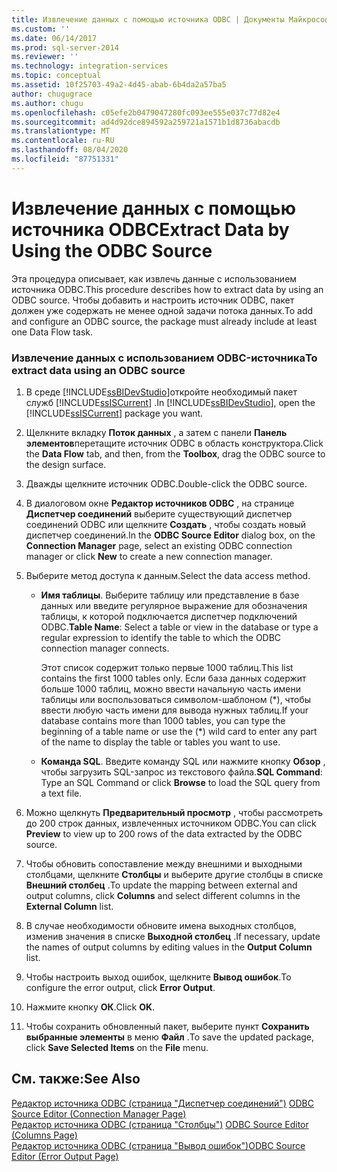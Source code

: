 ```yaml
---
title: Извлечение данных с помощью источника ODBC | Документы Майкрософт
ms.custom: ''
ms.date: 06/14/2017
ms.prod: sql-server-2014
ms.reviewer: ''
ms.technology: integration-services
ms.topic: conceptual
ms.assetid: 10f25703-49a2-4d45-abab-6b4da2a57ba5
author: chugugrace
ms.author: chugu
ms.openlocfilehash: c05efe2b0479047280fc093ee555e037c77d82e4
ms.sourcegitcommit: ad4d92dce894592a259721a1571b1d8736abacdb
ms.translationtype: MT
ms.contentlocale: ru-RU
ms.lasthandoff: 08/04/2020
ms.locfileid: "87751331"
---
```

# <a name="extract-data-by-using-the-odbc-source"></a><span data-ttu-id="1e1a0-102">Извлечение данных с помощью источника ODBC</span><span class="sxs-lookup"><span data-stu-id="1e1a0-102">Extract Data by Using the ODBC Source</span></span>
  <span data-ttu-id="1e1a0-103">Эта процедура описывает, как извлечь данные с использованием источника ODBC.</span><span class="sxs-lookup"><span data-stu-id="1e1a0-103">This procedure describes how to extract data by using an ODBC source.</span></span> <span data-ttu-id="1e1a0-104">Чтобы добавить и настроить источник ODBC, пакет должен уже содержать не менее одной задачи потока данных.</span><span class="sxs-lookup"><span data-stu-id="1e1a0-104">To add and configure an ODBC source, the package must already include at least one Data Flow task.</span></span>  
  
### <a name="to-extract-data-using-an-odbc-source"></a><span data-ttu-id="1e1a0-105">Извлечение данных с использованием ODBC-источника</span><span class="sxs-lookup"><span data-stu-id="1e1a0-105">To extract data using an ODBC source</span></span>  
  
1.  <span data-ttu-id="1e1a0-106">В среде [!INCLUDE[ssBIDevStudio](../../includes/ssbidevstudio-md.md)]откройте необходимый пакет служб [!INCLUDE[ssISCurrent](../../includes/ssiscurrent-md.md)] .</span><span class="sxs-lookup"><span data-stu-id="1e1a0-106">In [!INCLUDE[ssBIDevStudio](../../includes/ssbidevstudio-md.md)], open the [!INCLUDE[ssISCurrent](../../includes/ssiscurrent-md.md)] package you want.</span></span>  
  
2.  <span data-ttu-id="1e1a0-107">Щелкните вкладку **Поток данных** , а затем с панели **Панель элементов**перетащите источник ODBC в область конструктора.</span><span class="sxs-lookup"><span data-stu-id="1e1a0-107">Click the **Data Flow** tab, and then, from the **Toolbox**, drag the ODBC source to the design surface.</span></span>  
  
3.  <span data-ttu-id="1e1a0-108">Дважды щелкните источник ODBC.</span><span class="sxs-lookup"><span data-stu-id="1e1a0-108">Double-click the ODBC source.</span></span>  
  
4.  <span data-ttu-id="1e1a0-109">В диалоговом окне **Редактор источников ODBC** , на странице **Диспетчер соединений** выберите существующий диспетчер соединений ODBC или щелкните **Создать** , чтобы создать новый диспетчер соединений.</span><span class="sxs-lookup"><span data-stu-id="1e1a0-109">In the **ODBC Source Editor** dialog box, on the **Connection Manager** page, select an existing ODBC connection manager or click **New** to create a new connection manager.</span></span>  
  
5.  <span data-ttu-id="1e1a0-110">Выберите метод доступа к данным.</span><span class="sxs-lookup"><span data-stu-id="1e1a0-110">Select the data access method.</span></span>  
  
    -   <span data-ttu-id="1e1a0-111">**Имя таблицы**. Выберите таблицу или представление в базе данных или введите регулярное выражение для обозначения таблицы, к которой подключается диспетчер подключений ODBC.</span><span class="sxs-lookup"><span data-stu-id="1e1a0-111">**Table Name**: Select a table or view in the database or type a regular expression to identify the table to which the ODBC connection manager connects.</span></span>  
  
         <span data-ttu-id="1e1a0-112">Этот список содержит только первые 1000 таблиц.</span><span class="sxs-lookup"><span data-stu-id="1e1a0-112">This list contains the first 1000 tables only.</span></span> <span data-ttu-id="1e1a0-113">Если база данных содержит больше 1000 таблиц, можно ввести начальную часть имени таблицы или воспользоваться символом-шаблоном (\*), чтобы ввести любую часть имени для вывода нужных таблиц.</span><span class="sxs-lookup"><span data-stu-id="1e1a0-113">If your database contains more than 1000 tables, you can type the beginning of a table name or use the (\*) wild card to enter any part of the name to display the table or tables you want to use.</span></span>  
  
    -   <span data-ttu-id="1e1a0-114">**Команда SQL**. Введите команду SQL или нажмите кнопку **Обзор** , чтобы загрузить SQL-запрос из текстового файла.</span><span class="sxs-lookup"><span data-stu-id="1e1a0-114">**SQL Command**: Type an SQL Command or click **Browse** to load the SQL query from a text file.</span></span>  
  
6.  <span data-ttu-id="1e1a0-115">Можно щелкнуть **Предварительный просмотр** , чтобы рассмотреть до 200 строк данных, извлеченных источником ODBC.</span><span class="sxs-lookup"><span data-stu-id="1e1a0-115">You can click **Preview** to view up to 200 rows of the data extracted by the ODBC source.</span></span>  
  
7.  <span data-ttu-id="1e1a0-116">Чтобы обновить сопоставление между внешними и выходными столбцами, щелкните **Столбцы** и выберите другие столбцы в списке **Внешний столбец** .</span><span class="sxs-lookup"><span data-stu-id="1e1a0-116">To update the mapping between external and output columns, click **Columns** and select different columns in the **External Column** list.</span></span>  
  
8.  <span data-ttu-id="1e1a0-117">В случае необходимости обновите имена выходных столбцов, изменив значения в списке **Выходной столбец** .</span><span class="sxs-lookup"><span data-stu-id="1e1a0-117">If necessary, update the names of output columns by editing values in the **Output Column** list.</span></span>  
  
9. <span data-ttu-id="1e1a0-118">Чтобы настроить выход ошибок, щелкните **Вывод ошибок**.</span><span class="sxs-lookup"><span data-stu-id="1e1a0-118">To configure the error output, click **Error Output**.</span></span>  
  
10. <span data-ttu-id="1e1a0-119">Нажмите кнопку **ОК**.</span><span class="sxs-lookup"><span data-stu-id="1e1a0-119">Click **OK**.</span></span>  
  
11. <span data-ttu-id="1e1a0-120">Чтобы сохранить обновленный пакет, выберите пункт **Сохранить выбранные элементы** в меню **Файл** .</span><span class="sxs-lookup"><span data-stu-id="1e1a0-120">To save the updated package, click **Save Selected Items** on the **File** menu.</span></span>  
  
## <a name="see-also"></a><span data-ttu-id="1e1a0-121">См. также:</span><span class="sxs-lookup"><span data-stu-id="1e1a0-121">See Also</span></span>  
 <span data-ttu-id="1e1a0-122">[Редактор источника ODBC (страница "Диспетчер соединений")](../odbc-source-editor-connection-manager-page.md) </span><span class="sxs-lookup"><span data-stu-id="1e1a0-122">[ODBC Source Editor &#40;Connection Manager Page&#41;](../odbc-source-editor-connection-manager-page.md) </span></span>  
 <span data-ttu-id="1e1a0-123">[Редактор источника ODBC (страница "Столбцы")](../odbc-source-editor-columns-page.md) </span><span class="sxs-lookup"><span data-stu-id="1e1a0-123">[ODBC Source Editor &#40;Columns Page&#41;](../odbc-source-editor-columns-page.md) </span></span>  
 [<span data-ttu-id="1e1a0-124">Редактор источника ODBC (страница "Вывод ошибок")</span><span class="sxs-lookup"><span data-stu-id="1e1a0-124">ODBC Source Editor &#40;Error Output Page&#41;</span></span>](../odbc-source-editor-error-output-page.md)  
  
  
